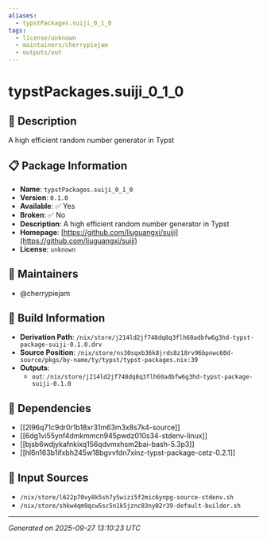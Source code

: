 ```yaml
---
aliases:
  - typstPackages.suiji_0_1_0
tags:
  - license/unknown
  - maintainers/cherrypiejam
  - outputs/out
---
```


# typstPackages.suiji_0_1_0

## 📝 Description

A high efficient random number generator in Typst

## 📋 Package Information

- **Name**: `typstPackages.suiji_0_1_0`
- **Version**: `0.1.0`
- **Available**: ✅ Yes
- **Broken**: ✅ No
- **Description**: A high efficient random number generator in Typst
- **Homepage**: [https://github.com/liuguangxi/suiji](https://github.com/liuguangxi/suiji)
- **License**: `unknown`
## 👥 Maintainers

- @cherrypiejam


## 🔧 Build Information

- **Derivation Path**: `/nix/store/j214ld2jf748dq8q3flh60adbfw6g3hd-typst-package-suiji-0.1.0.drv`
- **Source Position**: `/nix/store/ns30sqxb36k8jrds8z18rv96bpnwc60d-source/pkgs/by-name/ty/typst/typst-packages.nix:39`
- **Outputs**:
  - `out`:  `/nix/store/j214ld2jf748dq8q3flh60adbfw6g3hd-typst-package-suiji-0.1.0`

## 🔗 Dependencies

- [[2l96q71c9dr0r1b18xr31m63m3x8s7k4-source]]
- [[6dg1vi55ynf4dmkmmcn945pwdz010s34-stdenv-linux]]
- [[bjsb6wdjykafnkixq156qdvmxhsm2bai-bash-5.3p3]]
- [[hl6n163b1ifxbh245w18bgvvfdn7xinz-typst-package-cetz-0.2.1]]

## 📁 Input Sources

- `/nix/store/l622p70vy8k5sh7y5wizi5f2mic6ynpg-source-stdenv.sh`
- `/nix/store/shkw4qm9qcw5sc5n1k5jznc83ny02r39-default-builder.sh`

---
*Generated on 2025-09-27 13:10:23 UTC*
